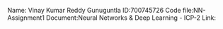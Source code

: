 Name: Vinay Kumar Reddy Gunuguntla ID:700745726 Code file:NN-Assignment1 Document:Neural Networks & Deep Learning - ICP-2 Link:
